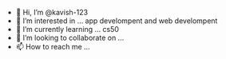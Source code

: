 - 👋 Hi, I’m @kavish-123
- 👀 I’m interested in ... app develompent and web develompent
- 🌱 I’m currently learning ... cs50
- 💞️ I’m looking to collaborate on ...
- 📫 How to reach me ...

<!---
kavish-123/kavish-123 is a ✨ special ✨ repository because its `README.md` (this file) appears on your GitHub profile.
You can click the Preview link to take a look at your changes.
--->
